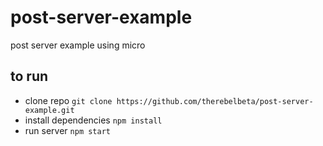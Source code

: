 # post-server-example
post server example using micro

## to run

- clone repo `git clone https://github.com/therebelbeta/post-server-example.git`
- install dependencies `npm install`
- run server `npm start`